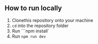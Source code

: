 ## How to run locally

1. Clonethis repository onto your machine
2. ```cd``` into the repository folder
3. Run ```npm install`
4. Run ```npm run dev```
